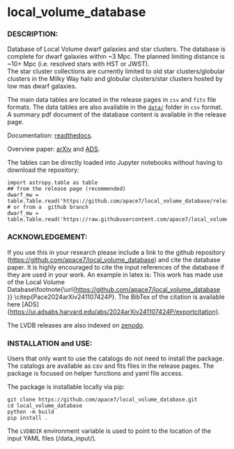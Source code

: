 # **local_volume_database** 

### DESCRIPTION:

Database of Local Volume dwarf galaxies and  star clusters. The database is complete for dwarf galaxies within ~3 Mpc. 
The planned limiting distance is ~10+ Mpc (i.e. resolved stars with HST or JWST).  
The star cluster collections are currently limited to old star clusters/globular clusters in the Milky Way halo and globular clusters/star clusters hosted by low mas dwarf galaxies.

The main data tables are located in the release pages in `csv` and `fits` file formats. The data tables are also available in the [`data/`](data/) folder in `csv` format. 
A summary pdf document of the database content is available in the release page. 

Documentation: [readthedocs](https://local-volume-database.readthedocs.io/en/latest/index.html).

Overview paper: [arXiv](https://arxiv.org/abs/2411.07424) and  [ADS](https://ui.adsabs.harvard.edu/abs/2024arXiv241107424P/abstract).

The tables can be directly loaded into Jupyter notebooks without having to download the repository:

    import astropy.table as table
    ## from the release page (recommended)
    dwarf_mw = table.Table.read('https://github.com/apace7/local_volume_database/releases/download/v1.0.0/dwarf_all.csv')
    # or from a  github branch
    dwarf_mw = table.Table.read('https://raw.githubusercontent.com/apace7/local_volume_database/main/data/dwarf_mw.csv') 


### ACKNOWLEDGEMENT:

If you use this in your research please include a link to the github repository (https://github.com/apace7/local_volume_database) and cite the database paper. It is highly encouraged to cite the input references of the database if they are used in your work. An example in latex is: This work has made use of the Local Volume Database\footnote{\url{https://github.com/apace7/local_volume_database }} \citep{Pace2024arXiv241107424P}. The BibTex of the citation is available here [ADS]{https://ui.adsabs.harvard.edu/abs/2024arXiv241107424P/exportcitation}.

The LVDB releases are also indexed on [zenodo](https://doi.org/10.5281/zenodo.14076714).

### INSTALLATION and USE:

Users that only want to use the catalogs do not need to install the package. 
The catalogs are available as csv and fits files in the release pages.
The package is focused on helper functions and yaml file access. 


The package is installable locally via pip:

```
git clone https://github.com/apace7/local_volume_database.git
cd local_volume_database
python -m build
pip install .
```

The `LVDBDIR` environment variable is used to point to the location of the input YAML files (/data_input/). 
